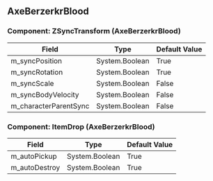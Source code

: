 ## AxeBerzerkrBlood

### Component: ZSyncTransform (AxeBerzerkrBlood)

|Field|Type|Default Value|
|-----|----|-------------|
|m_syncPosition|System.Boolean|True|
|m_syncRotation|System.Boolean|True|
|m_syncScale|System.Boolean|False|
|m_syncBodyVelocity|System.Boolean|False|
|m_characterParentSync|System.Boolean|False|

### Component: ItemDrop (AxeBerzerkrBlood)

|Field|Type|Default Value|
|-----|----|-------------|
|m_autoPickup|System.Boolean|True|
|m_autoDestroy|System.Boolean|True|

